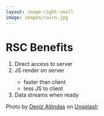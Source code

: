 ```yaml
---
layout: image-right-small
image: images/cairn.jpg
---
```


<div class="ml-8">
<h1>RSC Benefits</h1>

<v-clicks>
<ol>
<li>Direct access to server</li>
<li>JS render on server</li>
<ul class="ml-8">
<li>faster than client</li>
<li>less JS to client</li>
</ul>
<li>Data streams when ready</li>
</ol>

</v-clicks>
</div>

<Caption>Photo by <a href="https://unsplash.com/@omeganova?utm_source=unsplash&utm_medium=referral&utm_content=creditCopyText">Deniz Altindas</a> on <a href="https://unsplash.com/photos/t1XLQvDqt_4?utm_source=unsplash&utm_medium=referral&utm_content=creditCopyText">Unsplash</a></Caption>